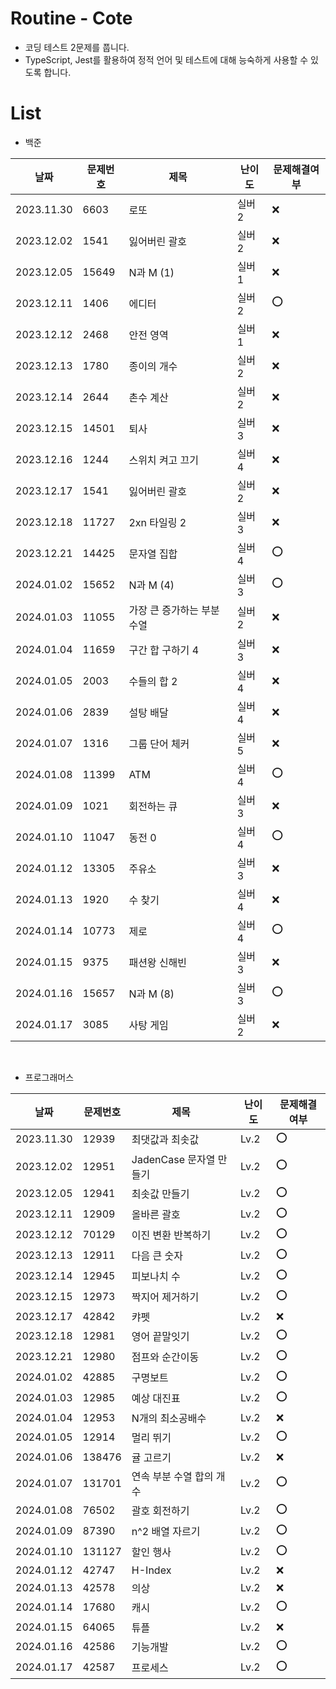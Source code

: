 # Routine - Cote

- 코딩 테스트 2문제를 풉니다.
- TypeScript, Jest를 활용하여 정적 언어 및 테스트에 대해 능숙하게 사용할 수 있도록 합니다.

# List

- 백준

| 날짜       | 문제번호 | 제목                       | 난이도 | 문제해결여부 |
| ---------- | -------- | -------------------------- | ------ | ------------ |
| 2023.11.30 | 6603     | 로또                       | 실버 2 | ❌           |
| 2023.12.02 | 1541     | 잃어버린 괄호              | 실버 2 | ❌           |
| 2023.12.05 | 15649    | N과 M (1)                  | 실버 1 | ❌           |
| 2023.12.11 | 1406     | 에디터                     | 실버 2 | ⭕️          |
| 2023.12.12 | 2468     | 안전 영역                  | 실버 1 | ❌           |
| 2023.12.13 | 1780     | 종이의 개수                | 실버 2 | ❌           |
| 2023.12.14 | 2644     | 촌수 계산                  | 실버 2 | ❌           |
| 2023.12.15 | 14501    | 퇴사                       | 실버 3 | ❌           |
| 2023.12.16 | 1244     | 스위치 켜고 끄기           | 실버 4 | ❌           |
| 2023.12.17 | 1541     | 잃어버린 괄호              | 실버 2 | ❌           |
| 2023.12.18 | 11727    | 2xn 타일링 2               | 실버 3 | ❌           |
| 2023.12.21 | 14425    | 문자열 집합                | 실버 4 | ⭕️          |
| 2024.01.02 | 15652    | N과 M (4)                  | 실버 3 | ⭕️          |
| 2024.01.03 | 11055    | 가장 큰 증가하는 부분 수열 | 실버 2 | ❌           |
| 2024.01.04 | 11659    | 구간 합 구하기 4           | 실버 3 | ❌           |
| 2024.01.05 | 2003     | 수들의 합 2                | 실버 4 | ❌           |
| 2024.01.06 | 2839     | 설탕 배달                  | 실버 4 | ❌           |
| 2024.01.07 | 1316     | 그룹 단어 체커             | 실버 5 | ❌           |
| 2024.01.08 | 11399    | ATM                        | 실버 4 | ⭕️          |
| 2024.01.09 | 1021     | 회전하는 큐                | 실버 3 | ❌           |
| 2024.01.10 | 11047    | 동전 0                     | 실버 4 | ⭕️          |
| 2024.01.12 | 13305    | 주유소                     | 실버 3 | ❌           |
| 2024.01.13 | 1920     | 수 찾기                    | 실버 4 | ❌           |
| 2024.01.14 | 10773    | 제로                       | 실버 4 | ⭕️          |
| 2024.01.15 | 9375     | 패션왕 신해빈              | 실버 3 | ❌           |
| 2024.01.16 | 15657    | N과 M (8)                  | 실버 3 | ⭕️          |
| 2024.01.17 | 3085     | 사탕 게임                  | 실버 2 | ❌           |

<br>

- 프로그래머스

| 날짜       | 문제번호 | 제목                     | 난이도 | 문제해결여부 |
| ---------- | -------- | ------------------------ | ------ | ------------ |
| 2023.11.30 | 12939    | 최댓값과 최솟값          | Lv.2   | ⭕️          |
| 2023.12.02 | 12951    | JadenCase 문자열 만들기  | Lv.2   | ⭕️          |
| 2023.12.05 | 12941    | 최솟값 만들기            | Lv.2   | ⭕️          |
| 2023.12.11 | 12909    | 올바른 괄호              | Lv.2   | ⭕️          |
| 2023.12.12 | 70129    | 이진 변환 반복하기       | Lv.2   | ⭕️          |
| 2023.12.13 | 12911    | 다음 큰 숫자             | Lv.2   | ⭕️          |
| 2023.12.14 | 12945    | 피보나치 수              | Lv.2   | ⭕️          |
| 2023.12.15 | 12973    | 짝지어 제거하기          | Lv.2   | ⭕️          |
| 2023.12.17 | 42842    | 캬펫                     | Lv.2   | ❌           |
| 2023.12.18 | 12981    | 영어 끝말잇기            | Lv.2   | ⭕️          |
| 2023.12.21 | 12980    | 점프와 순간이동          | Lv.2   | ⭕️          |
| 2024.01.02 | 42885    | 구명보트                 | Lv.2   | ⭕️          |
| 2024.01.03 | 12985    | 예상 대진표              | Lv.2   | ⭕️          |
| 2024.01.04 | 12953    | N개의 최소공배수         | Lv.2   | ❌           |
| 2024.01.05 | 12914    | 멀리 뛰기                | Lv.2   | ⭕️          |
| 2024.01.06 | 138476   | 귤 고르기                | Lv.2   | ❌           |
| 2024.01.07 | 131701   | 연속 부분 수열 합의 개수 | Lv.2   | ⭕️          |
| 2024.01.08 | 76502    | 괄호 회전하기            | Lv.2   | ⭕️          |
| 2024.01.09 | 87390    | n^2 배열 자르기          | Lv.2   | ⭕️          |
| 2024.01.10 | 131127   | 할인 행사                | Lv.2   | ⭕️          |
| 2024.01.12 | 42747    | H-Index                  | Lv.2   | ❌           |
| 2024.01.13 | 42578    | 의상                     | Lv.2   | ❌           |
| 2024.01.14 | 17680    | 캐시                     | Lv.2   | ⭕️          |
| 2024.01.15 | 64065    | 튜플                     | Lv.2   | ❌           |
| 2024.01.16 | 42586    | 기능개발                 | Lv.2   | ⭕️          |
| 2024.01.17 | 42587    | 프로세스                 | Lv.2   | ⭕️          |
